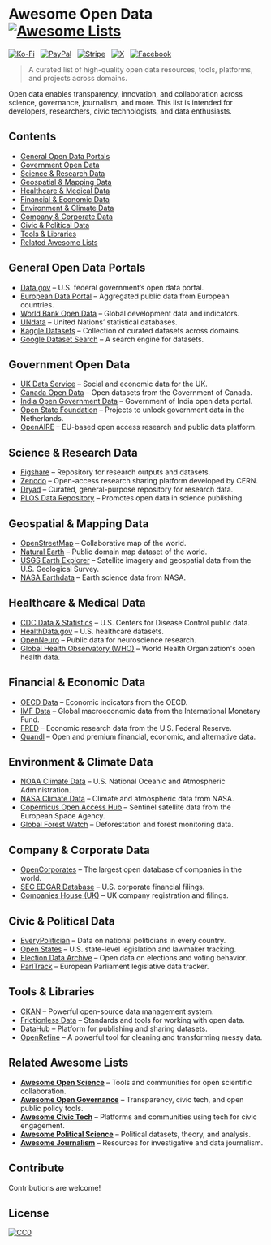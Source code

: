 # Awesome Open Data [![Awesome Lists](https://srv-cdn.himpfen.io/badges/awesome-lists/awesomelists-flat.svg)](https://github.com/awesomelistsio/awesome)

[![Ko-Fi](https://srv-cdn.himpfen.io/badges/kofi/kofi-flat.svg)](https://ko-fi.com/awesomelists) &nbsp; [![PayPal](https://srv-cdn.himpfen.io/badges/paypal/paypal-flat.svg)](https://www.paypal.com/donate/?hosted_button_id=3LLKRXJU44EJJ) &nbsp; [![Stripe](https://srv-cdn.himpfen.io/badges/stripe/stripe-flat.svg)](https://tinyurl.com/e8ymxdw3) &nbsp; [![X](https://srv-cdn.himpfen.io/badges/twitter/twitter-flat.svg)](https://x.com/ListsAwesome) &nbsp; [![Facebook](https://srv-cdn.himpfen.io/badges/facebook-pages/facebook-pages-flat.svg)](https://www.facebook.com/awesomelists)

> A curated list of high-quality open data resources, tools, platforms, and projects across domains.

Open data enables transparency, innovation, and collaboration across science, governance, journalism, and more. This list is intended for developers, researchers, civic technologists, and data enthusiasts.

## Contents

- [General Open Data Portals](#general-open-data-portals)
- [Government Open Data](#government-open-data)
- [Science & Research Data](#science--research-data)
- [Geospatial & Mapping Data](#geospatial--mapping-data)
- [Healthcare & Medical Data](#healthcare--medical-data)
- [Financial & Economic Data](#financial--economic-data)
- [Environment & Climate Data](#environment--climate-data)
- [Company & Corporate Data](#company--corporate-data)
- [Civic & Political Data](#civic--political-data)
- [Tools & Libraries](#tools--libraries)
- [Related Awesome Lists](#related-awesome-lists)

## General Open Data Portals

- [Data.gov](https://www.data.gov/) – U.S. federal government’s open data portal.
- [European Data Portal](https://data.europa.eu/en) – Aggregated public data from European countries.
- [World Bank Open Data](https://data.worldbank.org/) – Global development data and indicators.
- [UNdata](http://data.un.org/) – United Nations’ statistical databases.
- [Kaggle Datasets](https://www.kaggle.com/datasets) – Collection of curated datasets across domains.
- [Google Dataset Search](https://datasetsearch.research.google.com/) – A search engine for datasets.

## Government Open Data

- [UK Data Service](https://ukdataservice.ac.uk/) – Social and economic data for the UK.
- [Canada Open Data](https://open.canada.ca/en/open-data) – Open datasets from the Government of Canada.
- [India Open Government Data](https://data.gov.in/) – Government of India open data portal.
- [Open State Foundation](https://openstate.eu/en/) – Projects to unlock government data in the Netherlands.
- [OpenAIRE](https://www.openaire.eu/) – EU-based open access research and public data platform.

## Science & Research Data

- [Figshare](https://figshare.com/) – Repository for research outputs and datasets.
- [Zenodo](https://zenodo.org/) – Open-access research sharing platform developed by CERN.
- [Dryad](https://datadryad.org/) – Curated, general-purpose repository for research data.
- [PLOS Data Repository](https://plos.org/data-accessibility/) – Promotes open data in science publishing.

## Geospatial & Mapping Data

- [OpenStreetMap](https://www.openstreetmap.org/) – Collaborative map of the world.
- [Natural Earth](https://www.naturalearthdata.com/) – Public domain map dataset of the world.
- [USGS Earth Explorer](https://earthexplorer.usgs.gov/) – Satellite imagery and geospatial data from the U.S. Geological Survey.
- [NASA Earthdata](https://earthdata.nasa.gov/) – Earth science data from NASA.

## Healthcare & Medical Data

- [CDC Data & Statistics](https://www.cdc.gov/datastatistics/index.html) – U.S. Centers for Disease Control public data.
- [HealthData.gov](https://www.healthdata.gov/) – U.S. healthcare datasets.
- [OpenNeuro](https://openneuro.org/) – Public data for neuroscience research.
- [Global Health Observatory (WHO)](https://www.who.int/data/gho) – World Health Organization's open health data.

## Financial & Economic Data

- [OECD Data](https://data.oecd.org/) – Economic indicators from the OECD.
- [IMF Data](https://data.imf.org/) – Global macroeconomic data from the International Monetary Fund.
- [FRED](https://fred.stlouisfed.org/) – Economic research data from the U.S. Federal Reserve.
- [Quandl](https://www.quandl.com/) – Open and premium financial, economic, and alternative data.

## Environment & Climate Data

- [NOAA Climate Data](https://www.ncdc.noaa.gov/data-access) – U.S. National Oceanic and Atmospheric Administration.
- [NASA Climate Data](https://climate.nasa.gov/) – Climate and atmospheric data from NASA.
- [Copernicus Open Access Hub](https://scihub.copernicus.eu/) – Sentinel satellite data from the European Space Agency.
- [Global Forest Watch](https://www.globalforestwatch.org/) – Deforestation and forest monitoring data.

## Company & Corporate Data

- [OpenCorporates](https://opencorporates.com/) – The largest open database of companies in the world.
- [SEC EDGAR Database](https://www.sec.gov/edgar.shtml) – U.S. corporate financial filings.
- [Companies House (UK)](https://www.gov.uk/government/organisations/companies-house) – UK company registration and filings.

## Civic & Political Data

- [EveryPolitician](https://everypolitician.org/) – Data on national politicians in every country.
- [Open States](https://openstates.org/) – U.S. state-level legislation and lawmaker tracking.
- [Election Data Archive](https://electiondataarchive.org/) – Open data on elections and voting behavior.
- [ParlTrack](https://parltrack.org/) – European Parliament legislative data tracker.

## Tools & Libraries

- [CKAN](https://ckan.org/) – Powerful open-source data management system.
- [Frictionless Data](https://frictionlessdata.io/) – Standards and tools for working with open data.
- [DataHub](https://datahub.io/) – Platform for publishing and sharing datasets.
- [OpenRefine](https://openrefine.org/) – A powerful tool for cleaning and transforming messy data.

## Related Awesome Lists

- **[Awesome Open Science](https://github.com/awesomelistsio/awesome-open-science)** – Tools and communities for open scientific collaboration.
- **[Awesome Open Governance](https://github.com/awesomelistsio/awesome-open-governance)** – Transparency, civic tech, and open public policy tools.
- **[Awesome Civic Tech](https://github.com/awesomelistsio/awesome-civic-tech)** – Platforms and communities using tech for civic engagement.
- **[Awesome Political Science](https://github.com/awesomelistsio/awesome-political-science)** – Political datasets, theory, and analysis.
- **[Awesome Journalism](https://github.com/awesomelistsio/awesome-journalism)** – Resources for investigative and data journalism.
  
## Contribute

Contributions are welcome!

## License

[![CC0](https://mirrors.creativecommons.org/presskit/buttons/88x31/svg/by-sa.svg)](http://creativecommons.org/licenses/by-sa/4.0/)
